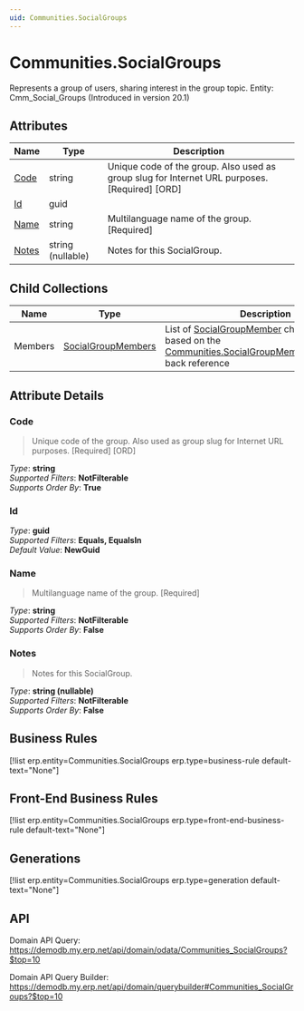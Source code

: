 ```yaml
---
uid: Communities.SocialGroups
---
```

# Communities.SocialGroups

Represents a group of users, sharing interest in the group topic. Entity: Cmm_Social_Groups (Introduced in version 20.1)

## Attributes

| Name | Type | Description |
| ---- | ---- | --- |
| [Code](Communities.SocialGroups.md#code) | string | Unique code of the group. Also used as group slug for Internet URL purposes. [Required] [ORD] 
| [Id](Communities.SocialGroups.md#id) | guid |  
| [Name](Communities.SocialGroups.md#name) | string | Multilanguage name of the group. [Required] 
| [Notes](Communities.SocialGroups.md#notes) | string (nullable) | Notes for this SocialGroup. 

## Child Collections

| Name | Type | Description |
| ---- | ---- | --- |
| Members | [SocialGroupMembers](Communities.SocialGroupMembers.md) | List of [SocialGroupMember](Communities.SocialGroupMembers.md) child objects, based on the [Communities.SocialGroupMember.SocialGroup](Communities.SocialGroupMembers.md#socialgroup) back reference 


## Attribute Details

### Code

> Unique code of the group. Also used as group slug for Internet URL purposes. [Required] [ORD]

_Type_: **string**  
_Supported Filters_: **NotFilterable**  
_Supports Order By_: **True**  

### Id

_Type_: **guid**  
_Supported Filters_: **Equals, EqualsIn**  
_Default Value_: **NewGuid**  

### Name

> Multilanguage name of the group. [Required]

_Type_: **string**  
_Supported Filters_: **NotFilterable**  
_Supports Order By_: **False**  

### Notes

> Notes for this SocialGroup.

_Type_: **string (nullable)**  
_Supported Filters_: **NotFilterable**  
_Supports Order By_: **False**  



## Business Rules

[!list erp.entity=Communities.SocialGroups erp.type=business-rule default-text="None"]

## Front-End Business Rules

[!list erp.entity=Communities.SocialGroups erp.type=front-end-business-rule default-text="None"]

## Generations

[!list erp.entity=Communities.SocialGroups erp.type=generation default-text="None"]

## API

Domain API Query:
<https://demodb.my.erp.net/api/domain/odata/Communities_SocialGroups?$top=10>

Domain API Query Builder:
<https://demodb.my.erp.net/api/domain/querybuilder#Communities_SocialGroups?$top=10>


